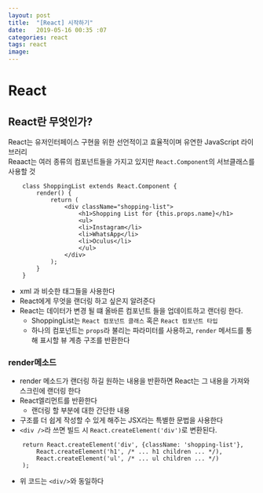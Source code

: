 ```yaml
---
layout: post
title:  "[React] 시작하기"
date:   2019-05-16 00:35 :07
categories: react
tags: react
image: 
---
```


# React

## React란 무엇인가?
React는 유저인터페이스 구현을 위한 선언적이고 효율적이며 유연한 JavaScript 라이브러리  
Reaact는 여러 종류의 컴포넌트들을 가지고 있지만 `React.Component`의 서브클래스를 사용할 것


~~~
    class ShoppingList extends React.Component {
        render() {
            return (
                <div className="shopping-list">
                    <h1>Shopping List for {this.props.name}</h1>
                    <ul>
                    <li>Instagram</li>
                    <li>WhatsApp</li>
                    <li>Oculus</li>
                    </ul>
                </div>
            );
        }
    }
~~~

- xml 과 비슷한 태그들을 사용한다
- React에게 무엇을 랜더링 하고 싶은지 알려준다
- React는 데이터가 변경 될 떄 올바른 컴포넌트 들을 업데이트하고 랜더링 한다.
    - ShoppingList는 `React 컴포넌트 클래스` 혹은 `React 컴포넌트 타입`
    - 하나의 컴포넌트는 `props`라 불리는 파라미터를 사용하고, `render` 메서드를 통해 표시할 뷰 계층 구조를 반환한다


### render메소드
- render 메소드가 랜더링 하길 원하는 내용을 반환하면 React는 그 내용을 가져와 스크린에 랜더링 한다
- React엘리먼트를 반환한다
    - 랜더링 할 부분에 대한 간단한 내용
- 구조를 더 쉽게 작성할 수 있게 해주는 JSX라는 특별한 문법을 사용한다
- `<div />`라 쓰면 빌드 시 `React.createElement('div')`로 변환된다.  


~~~
    return React.createElement('div', {className: 'shopping-list'},
        React.createElement('h1', /* ... h1 children ... */),
        React.createElement('ul', /* ... ul children ... */)
    );
~~~

- 위 코드는 `<div/>`와 동일하다


